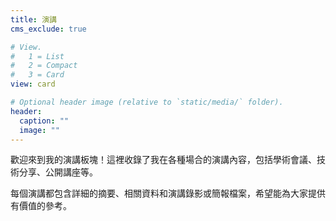 ```yaml
---
title: 演講
cms_exclude: true

# View.
#   1 = List
#   2 = Compact
#   3 = Card
view: card

# Optional header image (relative to `static/media/` folder).
header:
  caption: ""
  image: ""
---
```


歡迎來到我的演講板塊！這裡收錄了我在各種場合的演講內容，包括學術會議、技術分享、公開講座等。

每個演講都包含詳細的摘要、相關資料和演講錄影或簡報檔案，希望能為大家提供有價值的參考。